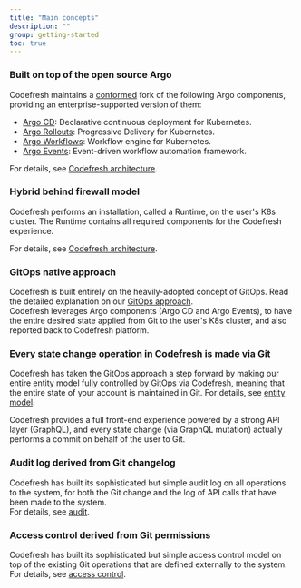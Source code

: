 ```yaml
---
title: "Main concepts"
description: ""
group: getting-started
toc: true
---
```


### Built on top of the open source Argo
Codefresh maintains a [conformed](https://github.com/argoproj/argo-conformance-program) fork of the following Argo components, providing an enterprise-supported version of them:
* [Argo CD](https://github.com/argoproj/argo-cd): Declarative continuous deployment for Kubernetes.
* [Argo Rollouts](https://argoproj.github.io/argo-rollouts/): Progressive Delivery for Kubernetes.
* [Argo Workflows](https://github.com/argoproj/argo-workflows): Workflow engine for Kubernetes.
* [Argo Events](https://github.com/argoproj/argo-events): Event-driven workflow automation framework.

For details, see [Codefresh architecture]({{site.baseurl}}/docs/getting-started/architecture/).

### Hybrid behind firewall model
Codefresh performs an installation, called a Runtime, on the user's K8s cluster. The Runtime contains all required components for the Codefresh experience.  

For details, see [Codefresh architecture]({{site.baseurl}}/docs/getting-started/architecture/).

### GitOps native approach
Codefresh is built entirely on the heavily-adopted concept of GitOps. Read the detailed explanation on our [GitOps approach]({{site.baseurl}}/docs/getting-started/gitops/). <br>
Codefresh leverages Argo components (Argo CD and Argo Events), to have the entire desired state applied from Git to the user's K8s cluster, and also reported back to Codefresh platform. 

### Every state change operation in Codefresh is made via Git
Codefresh has taken the GitOps approach a step forward by making our entire entity model fully controlled by GitOps via Codefresh, meaning that the entire state of your account is maintained in Git. For details, see [entity model]({{site.baseurl}}/docs/getting-started/entity-model/).  

Codefresh provides a full front-end experience powered by a strong API layer (GraphQL), and every state change (via GraphQL mutation) actually performs a commit on behalf of the user to Git.

### Audit log derived from Git changelog
Codefresh has built its sophisticated but simple audit log on all operations to the system, for both the Git change and the log of API calls that have been made to the system.  
For details, see [audit]({{site.baseurl}}/docs/administration/audit/).

### Access control derived from Git permissions
Codefresh has built its sophisticated but simple access control model on top of the existing Git operations that are defined externally to the system. <br>
For details, see [access control]({{site.baseurl}}/docs/administration/access-control/).
